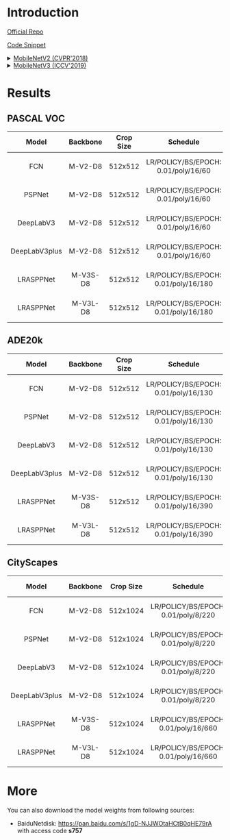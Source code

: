 # Introduction

<a href="https://github.com/tensorflow/models/tree/master/research/deeplab">Official Repo</a>

<a href="https://github.com/SegmentationBLWX/sssegmentation/tree/main/ssseg/modules/backbones">Code Snippet</a>

<details>
<summary align="left"><a href="https://arxiv.org/pdf/1801.04381.pdf">MobileNetV2 (CVPR'2018)</a></summary>

```latex
@inproceedings{sandler2018mobilenetv2,
    title={Mobilenetv2: Inverted residuals and linear bottlenecks},
    author={Sandler, Mark and Howard, Andrew and Zhu, Menglong and Zhmoginov, Andrey and Chen, Liang-Chieh},
    booktitle={Proceedings of the IEEE conference on computer vision and pattern recognition},
    pages={4510--4520},
    year={2018}
}
```

</details>

<details>
<summary align="left"><a href="https://arxiv.org/pdf/1905.02244.pdf">MobileNetV3 (ICCV'2019)</a></summary>

```latex
@inproceedings{Howard_2019_ICCV,
    title={Searching for MobileNetV3},
    author={Howard, Andrew and Sandler, Mark and Chu, Grace and Chen, Liang-Chieh and Chen, Bo and Tan, Mingxing and Wang, Weijun and Zhu, Yukun and Pang, Ruoming and Vasudevan, Vijay and Le, Quoc V. and Adam, Hartwig},
    booktitle={The IEEE International Conference on Computer Vision (ICCV)},
    pages={1314-1324},
    month={October},
    year={2019},
    doi={10.1109/ICCV.2019.00140}}
}
```

</details>


# Results

## PASCAL VOC
| Model         | Backbone | Crop Size  | Schedule                             | Train/Eval Set  | mIoU   | Download                                                                                                                                                                                                                                                                                                                                                                                                                            |
| :-:           | :-:      | :-:        | :-:                                  | :-:             | :-:    | :-:                                                                                                                                                                                                                                                                                                                                                                                                                                 |
| FCN           | M-V2-D8  | 512x512    | LR/POLICY/BS/EPOCH: 0.01/poly/16/60  | trainaug/val    | 59.89% | [cfg](https://raw.githubusercontent.com/SegmentationBLWX/sssegmentation/main/ssseg/configs/fcn/fcn_mobilenetv2os8_voc.py) &#124; [model](https://github.com/SegmentationBLWX/modelstore/releases/download/ssseg_mobilenet/fcn_mobilenetv2os8_voc_train.pth) &#124; [log](https://github.com/SegmentationBLWX/modelstore/releases/download/ssseg_mobilenet/fcn_mobilenetv2os8_voc_train.log)                                         |
| PSPNet        | M-V2-D8  | 512x512    | LR/POLICY/BS/EPOCH: 0.01/poly/16/60  | trainaug/val    | 68.40% | [cfg](https://raw.githubusercontent.com/SegmentationBLWX/sssegmentation/main/ssseg/configs/pspnet/pspnet_mobilenetv2os8_voc.py) &#124; [model](https://github.com/SegmentationBLWX/modelstore/releases/download/ssseg_mobilenet/pspnet_mobilenetv2os8_voc_train.pth) &#124; [log](https://github.com/SegmentationBLWX/modelstore/releases/download/ssseg_mobilenet/pspnet_mobilenetv2os8_voc_train.log)                             |
| DeepLabV3     | M-V2-D8  | 512x512    | LR/POLICY/BS/EPOCH: 0.01/poly/16/60  | trainaug/val    | 70.08% | [cfg](https://raw.githubusercontent.com/SegmentationBLWX/sssegmentation/main/ssseg/configs/deeplabv3/deeplabv3_mobilenetv2os8_voc.py) &#124; [model](https://github.com/SegmentationBLWX/modelstore/releases/download/ssseg_mobilenet/deeplabv3_mobilenetv2os8_voc_train.pth) &#124; [log](https://github.com/SegmentationBLWX/modelstore/releases/download/ssseg_mobilenet/deeplabv3_mobilenetv2os8_voc_train.log)                 |
| DeepLabV3plus | M-V2-D8  | 512x512    | LR/POLICY/BS/EPOCH: 0.01/poly/16/60  | trainaug/val    | 70.04% | [cfg](https://raw.githubusercontent.com/SegmentationBLWX/sssegmentation/main/ssseg/configs/deeplabv3plus/deeplabv3plus_mobilenetv2os8_voc.py) &#124; [model](https://github.com/SegmentationBLWX/modelstore/releases/download/ssseg_mobilenet/deeplabv3plus_mobilenetv2os8_voc_train.pth) &#124; [log](https://github.com/SegmentationBLWX/modelstore/releases/download/ssseg_mobilenet/deeplabv3plus_mobilenetv2os8_voc_train.log) |
| LRASPPNet     | M-V3S-D8 | 512x512    | LR/POLICY/BS/EPOCH: 0.01/poly/16/180 | trainaug/val    | 62.13% | [cfg](https://raw.githubusercontent.com/SegmentationBLWX/sssegmentation/main/ssseg/configs/lrasppnet/lrasppnet_mobilenetv3sos8_voc.py) &#124; [model](https://github.com/SegmentationBLWX/modelstore/releases/download/ssseg_mobilenet/lrasppnet_mobilenetv3sos8_voc_train.pth) &#124; [log](https://github.com/SegmentationBLWX/modelstore/releases/download/ssseg_mobilenet/lrasppnet_mobilenetv3sos8_voc_train.log)              |
| LRASPPNet     | M-V3L-D8 | 512x512    | LR/POLICY/BS/EPOCH: 0.01/poly/16/180 | trainaug/val    | 67.90% | [cfg](https://raw.githubusercontent.com/SegmentationBLWX/sssegmentation/main/ssseg/configs/lrasppnet/lrasppnet_mobilenetv3los8_voc.py) &#124; [model](https://github.com/SegmentationBLWX/modelstore/releases/download/ssseg_mobilenet/lrasppnet_mobilenetv3los8_voc_train.pth) &#124; [log](https://github.com/SegmentationBLWX/modelstore/releases/download/ssseg_mobilenet/lrasppnet_mobilenetv3los8_voc_train.log)              |

## ADE20k
| Model         | Backbone | Crop Size  | Schedule                             | Train/Eval Set  | mIoU   | Download                                                                                                                                                                                                                                                                                                                                                                                                                                     |
| :-:           | :-:      | :-:        | :-:                                  | :-:             | :-:    | :-:                                                                                                                                                                                                                                                                                                                                                                                                                                          |
| FCN           | M-V2-D8  | 512x512    | LR/POLICY/BS/EPOCH: 0.01/poly/16/130 | train/val       | 30.85% | [cfg](https://raw.githubusercontent.com/SegmentationBLWX/sssegmentation/main/ssseg/configs/fcn/fcn_mobilenetv2os8_ade20k.py) &#124; [model](https://github.com/SegmentationBLWX/modelstore/releases/download/ssseg_mobilenet/fcn_mobilenetv2os8_ade20k_train.pth) &#124; [log](https://github.com/SegmentationBLWX/modelstore/releases/download/ssseg_mobilenet/fcn_mobilenetv2os8_ade20k_train.log)                                         |
| PSPNet        | M-V2-D8  | 512x512    | LR/POLICY/BS/EPOCH: 0.01/poly/16/130 | train/val       | 35.09% | [cfg](https://raw.githubusercontent.com/SegmentationBLWX/sssegmentation/main/ssseg/configs/pspnet/pspnet_mobilenetv2os8_ade20k.py) &#124; [model](https://github.com/SegmentationBLWX/modelstore/releases/download/ssseg_mobilenet/pspnet_mobilenetv2os8_ade20k_train.pth) &#124; [log](https://github.com/SegmentationBLWX/modelstore/releases/download/ssseg_mobilenet/pspnet_mobilenetv2os8_ade20k_train.log)                             |
| DeepLabV3     | M-V2-D8  | 512x512    | LR/POLICY/BS/EPOCH: 0.01/poly/16/130 | train/val       | 37.55% | [cfg](https://raw.githubusercontent.com/SegmentationBLWX/sssegmentation/main/ssseg/configs/deeplabv3/deeplabv3_mobilenetv2os8_ade20k.py) &#124; [model](https://github.com/SegmentationBLWX/modelstore/releases/download/ssseg_mobilenet/deeplabv3_mobilenetv2os8_ade20k_train.pth) &#124; [log](https://github.com/SegmentationBLWX/modelstore/releases/download/ssseg_mobilenet/deeplabv3_mobilenetv2os8_ade20k_train.log)                 |
| DeepLabV3plus | M-V2-D8  | 512x512    | LR/POLICY/BS/EPOCH: 0.01/poly/16/130 | train/val       | 37.66% | [cfg](https://raw.githubusercontent.com/SegmentationBLWX/sssegmentation/main/ssseg/configs/deeplabv3plus/deeplabv3plus_mobilenetv2os8_ade20k.py) &#124; [model](https://github.com/SegmentationBLWX/modelstore/releases/download/ssseg_mobilenet/deeplabv3plus_mobilenetv2os8_ade20k_train.pth) &#124; [log](https://github.com/SegmentationBLWX/modelstore/releases/download/ssseg_mobilenet/deeplabv3plus_mobilenetv2os8_ade20k_train.log) |
| LRASPPNet     | M-V3S-D8 | 512x512    | LR/POLICY/BS/EPOCH: 0.01/poly/16/390 | train/val       | 26.09% | [cfg](https://raw.githubusercontent.com/SegmentationBLWX/sssegmentation/main/ssseg/configs/lrasppnet/lrasppnet_mobilenetv3sos8_ade20k.py) &#124; [model](https://github.com/SegmentationBLWX/modelstore/releases/download/ssseg_mobilenet/lrasppnet_mobilenetv3sos8_ade20k_train.pth) &#124; [log](https://github.com/SegmentationBLWX/modelstore/releases/download/ssseg_mobilenet/lrasppnet_mobilenetv3sos8_ade20k_train.log)              |
| LRASPPNet     | M-V3L-D8 | 512x512    | LR/POLICY/BS/EPOCH: 0.01/poly/16/390 | train/val       | 30.06% | [cfg](https://raw.githubusercontent.com/SegmentationBLWX/sssegmentation/main/ssseg/configs/lrasppnet/lrasppnet_mobilenetv3los8_ade20k.py) &#124; [model](https://github.com/SegmentationBLWX/modelstore/releases/download/ssseg_mobilenet/lrasppnet_mobilenetv3los8_ade20k_train.pth) &#124; [log](https://github.com/SegmentationBLWX/modelstore/releases/download/ssseg_mobilenet/lrasppnet_mobilenetv3los8_ade20k_train.log)              |

## CityScapes
| Model         | Backbone | Crop Size  | Schedule                             | Train/Eval Set  | mIoU   | Download                                                                                                                                                                                                                                                                                                                                                                                                                                                 |
| :-:           | :-:      | :-:        | :-:                                  | :-:             | :-:    | :-:                                                                                                                                                                                                                                                                                                                                                                                                                                                      |
| FCN           | M-V2-D8  | 512x1024   | LR/POLICY/BS/EPOCH: 0.01/poly/8/220  | train/val       | 70.77% | [cfg](https://raw.githubusercontent.com/SegmentationBLWX/sssegmentation/main/ssseg/configs/fcn/fcn_mobilenetv2os8_cityscapes.py) &#124; [model](https://github.com/SegmentationBLWX/modelstore/releases/download/ssseg_mobilenet/fcn_mobilenetv2os8_cityscapes_train.pth) &#124; [log](https://github.com/SegmentationBLWX/modelstore/releases/download/ssseg_mobilenet/fcn_mobilenetv2os8_cityscapes_train.log)                                         |
| PSPNet        | M-V2-D8  | 512x1024   | LR/POLICY/BS/EPOCH: 0.01/poly/8/220  | train/val       | 73.64% | [cfg](https://raw.githubusercontent.com/SegmentationBLWX/sssegmentation/main/ssseg/configs/pspnet/pspnet_mobilenetv2os8_cityscapes.py) &#124; [model](https://github.com/SegmentationBLWX/modelstore/releases/download/ssseg_mobilenet/pspnet_mobilenetv2os8_cityscapes_train.pth) &#124; [log](https://github.com/SegmentationBLWX/modelstore/releases/download/ssseg_mobilenet/pspnet_mobilenetv2os8_cityscapes_train.log)                             |
| DeepLabV3     | M-V2-D8  | 512x1024   | LR/POLICY/BS/EPOCH: 0.01/poly/8/220  | train/val       | 76.74% | [cfg](https://raw.githubusercontent.com/SegmentationBLWX/sssegmentation/main/ssseg/configs/deeplabv3/deeplabv3_mobilenetv2os8_cityscapes.py) &#124; [model](https://github.com/SegmentationBLWX/modelstore/releases/download/ssseg_mobilenet/deeplabv3_mobilenetv2os8_cityscapes_train.pth) &#124; [log](https://github.com/SegmentationBLWX/modelstore/releases/download/ssseg_mobilenet/deeplabv3_mobilenetv2os8_cityscapes_train.log)                 |
| DeepLabV3plus | M-V2-D8  | 512x1024   | LR/POLICY/BS/EPOCH: 0.01/poly/8/220  | train/val       | 76.68% | [cfg](https://raw.githubusercontent.com/SegmentationBLWX/sssegmentation/main/ssseg/configs/deeplabv3plus/deeplabv3plus_mobilenetv2os8_cityscapes.py) &#124; [model](https://github.com/SegmentationBLWX/modelstore/releases/download/ssseg_mobilenet/deeplabv3plus_mobilenetv2os8_cityscapes_train.pth) &#124; [log](https://github.com/SegmentationBLWX/modelstore/releases/download/ssseg_mobilenet/deeplabv3plus_mobilenetv2os8_cityscapes_train.log) |
| LRASPPNet     | M-V3S-D8 | 512x1024   | LR/POLICY/BS/EPOCH: 0.01/poly/16/660 | train/val       | 65.06% | [cfg](https://raw.githubusercontent.com/SegmentationBLWX/sssegmentation/main/ssseg/configs/lrasppnet/lrasppnet_mobilenetv3sos8_cityscapes.py) &#124; [model](https://github.com/SegmentationBLWX/modelstore/releases/download/ssseg_mobilenet/lrasppnet_mobilenetv3sos8_cityscapes_train.pth) &#124; [log](https://github.com/SegmentationBLWX/modelstore/releases/download/ssseg_mobilenet/lrasppnet_mobilenetv3sos8_cityscapes_train.log)              |
| LRASPPNet     | M-V3L-D8 | 512x1024   | LR/POLICY/BS/EPOCH: 0.01/poly/16/660 | train/val       | 69.98% | [cfg](https://raw.githubusercontent.com/SegmentationBLWX/sssegmentation/main/ssseg/configs/lrasppnet/lrasppnet_mobilenetv3los8_cityscapes.py) &#124; [model](https://github.com/SegmentationBLWX/modelstore/releases/download/ssseg_mobilenet/lrasppnet_mobilenetv3los8_cityscapes_train.pth) &#124; [log](https://github.com/SegmentationBLWX/modelstore/releases/download/ssseg_mobilenet/lrasppnet_mobilenetv3los8_cityscapes_train.log)              |


# More
You can also download the model weights from following sources:
- BaiduNetdisk: https://pan.baidu.com/s/1gD-NJJWOtaHCtB0qHE79rA with access code **s757**